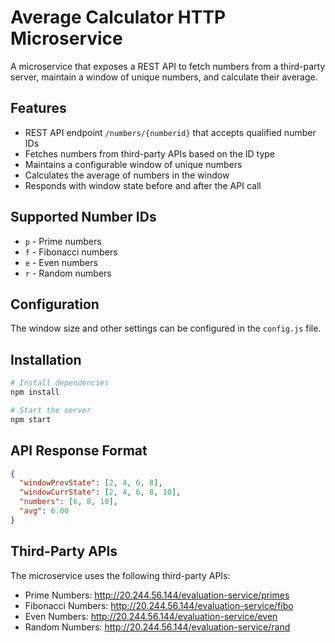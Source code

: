 # Average Calculator HTTP Microservice

A microservice that exposes a REST API to fetch numbers from a third-party server, maintain a window of unique numbers, and calculate their average.

## Features

- REST API endpoint `/numbers/{numberid}` that accepts qualified number IDs
- Fetches numbers from third-party APIs based on the ID type
- Maintains a configurable window of unique numbers
- Calculates the average of numbers in the window
- Responds with window state before and after the API call

## Supported Number IDs

- `p` - Prime numbers
- `f` - Fibonacci numbers
- `e` - Even numbers
- `r` - Random numbers

## Configuration

The window size and other settings can be configured in the `config.js` file.

## Installation

```bash
# Install dependencies
npm install

# Start the server
npm start
```

## API Response Format

```json
{
  "windowPrevState": [2, 4, 6, 8],
  "windowCurrState": [2, 4, 6, 8, 10],
  "numbers": [6, 8, 10],
  "avg": 6.00
}
```

## Third-Party APIs

The microservice uses the following third-party APIs:

- Prime Numbers: http://20.244.56.144/evaluation-service/primes
- Fibonacci Numbers: http://20.244.56.144/evaluation-service/fibo
- Even Numbers: http://20.244.56.144/evaluation-service/even
- Random Numbers: http://20.244.56.144/evaluation-service/rand
